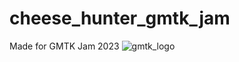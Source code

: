 # cheese_hunter_gmtk_jam
Made for GMTK Jam 2023
![gmtk_logo](https://github.com/colantuomo/cheese_hunter_gmtk_jam/assets/18310096/46eff593-ab58-436a-adb9-49113d27b7e3)
